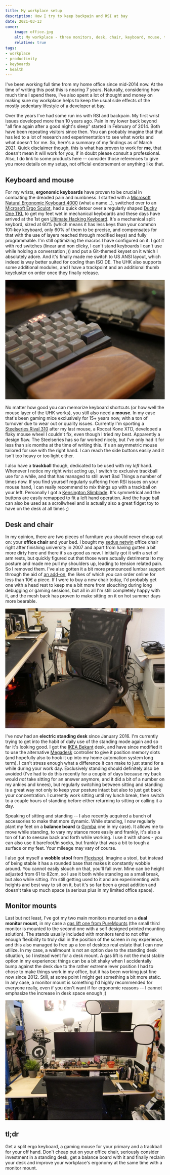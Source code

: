 ```yaml
---
title: My workplace setup
description: How I try to keep backpain and RSI at bay
date: 2021-03-13
cover:
    image: office.jpg
    alt: My workplace - three monitors, desk, chair, keyboard, mouse, trackball
    relative: true
tags:
- workplace
- productivity
- keyboards
- health
---
```


I've been working full time from my home office since mid-2014 now. At the time of writing this post this is nearing 7 years. Naturally, considering how much time I spend there, I've also spent a lot of thought and money on making sure my workplace helps to keep the usual side effects of the mostly sedentary lifestyle of a developer at bay.

Over the years I've had some run ins with RSI and backpain. My first wrist issues developed more than 10 years ago. Pain in my lower back beyond "all fine again after a good night's sleep" started in February of 2014. Both have been repeating visitors since then. You can probably imagine that that has led to a lot of research and experimentation to see what works and what doesn't for me. So, here's a summary of my findings as of March 2021. Quick disclaimer though, this is what has proven to work for **me**, that doesn't mean it will work for you, if in doubt please consult a professional. Also, I do link to some products here -- consider those references to give you more details on my setup, not official endorsement or anything like that.

## Keyboard and mouse

For my wrists, **ergonomic keyboards** have proven to be crucial in combating the dreaded pain and numbness. I started with a [Microsoft Natural Ergonomic Keyboard 4000](https://www.microsoft.com/en-us/p/natural-ergonomic-keyboard-4000/) (what a name...), switched over to an [Microsoft Ergo Sculpt](https://www.microsoft.com/en-us/p/microsoft-sculpt-ergonomic-desktop/), had a quick detour over a regularly shaped [Ducky One TKL](https://www.duckychannel.com.tw/en/Ducky-One-RGB-TKL) to get my feet wet in mechanical keyboards and these days have arrived at the 1st gen [Ultimate Hacking Keyboard](https://ultimatehackingkeyboard.com/). It's a mechanical split keybord, sized at 60% (which means it has less keys than your common 101-key keyboard, only 60% of them to be precise, and compensates for that with the use of layers reached through modified keys) and fully programmable. I'm still optimizing the macros I have configured on it. I got it with red switches (linear and non clicky, I can't stand keyboards I can't use while holding a conversation ;)) and put a Git-themed keyset on it which I absolutely adore. And it's finally made me switch to US ANSI layout, which indeed is way better suited for coding than ISO DE. The UHK also supports some additional modules, and I have a trackpoint and an additional thumb keycluster on order once they finally release.

![Closeup of my Ultimate Hacking Keyboard](./keyboard.jpg)

No matter how good you can memorize keyboard shortcuts (or how well the mouse layer of the UHK works), you still also need a **mouse**. In my case that's been gaming mice exclusively for 15+ years now, with a ton of turnover due to wear out or quality issues. Currently I'm sporting a [Steelseries Rival 310](https://steelseries.com/gaming-mice/rival-310) after my last mouse, a Roccat Kone XTD, developed a flaky mouse wheel I couldn't fix, even though I tried my best. Apparently a design flaw. The Steelseries has so far worked nicely, but I've only had it for less than six months at the time of writing this. It's an asymmetric mouse tailored for use with the right hand. I can reach the side buttons easily and it isn't too heavy or too light either.

I also have a **trackball** though, dedicated to be used with my _left_ hand. Whenever I notice my right wrist acting up, I switch to exclusive trackball use for a while, and that has managed to still avert Bad Things a number of times now. If you find yourself regularly suffering from RSI issues on your mouse hand, I can really recommend to mix things up with a trackball on your left. Personally I got a [Kensington Slimblade](https://www.kensington.com/p/products/electronic-control-solutions/trackball-products/slimblade-trackball/). It's symmetrical and the buttons are easily remapped to fit a left hand operation. And the huge ball can also be used as a scrollwheel and is actually also a great fidget toy to have on the desk at all times ;)

## Desk and chair

In my opinion, there are two pieces of furniture you should never cheap out on: your **office chair** and your bed. I bought my [sedus netwin](https://www.sedus.com/en/products/chairs/netwin) office chair right after finishing university in 2007 and apart from having gotten a bit more dirty here and there it's as good as new. I initially got it with a set of arm rests, but quickly figured out that those were actually detrimental to my posture and made me pull my shoulders up, leading to tension related pain. So I removed them. I've also gotten it a bit more pronounced lumbar support through the aid of [an add-on](https://www.amazon.de/gp/product/B07PB7G3QJ/), the likes of which you can order online for less than 10€ a piece. If I were to buy a new chair today, I'd probably get one with a head rest to keep me a bit more from slouching during long debugging or gaming sessions, but all in all I'm still completely happy with it, and the mesh back has proven to make sitting on it on hot summer days more bearable.

![My office chair, with a lumbar support addon](./chair.jpg)

I've now had an **electric standing desk** since January 2016. I'm currently trying to get into the habit of daily use of the standing mode again and so far it's looking good. I got the [IKEA Bekant](https://www.ikea.com/de/de/p/bekant-schreibtisch-sitz-steh-weiss-s69022537/) desk, and have since modified it to use the alternative [Megadesk](https://github.com/gcormier/megadesk) controller to give it position memory slots (and hopefully also to hook it up into my home automation system long term). I can't stress enough what a difference it can make to just stand for a while during your work day. Exclusively standing should definitely also be avoided (I've had to do this recently for a couple of days because my back would _not_ take sitting for an answer anymore, and it did a bit of a number on my ankles and knees), but regularly switching between sitting and standing is a great way not only to keep your posture intact but also to just get back your concentration. I currently work sitting until my lunch break, then switch to a couple hours of standing before either returning to sitting or calling it a day.

Speaking of sitting and standing -- I also recently acquired a bunch of accessories to make that more dynamic. While standing, I now regularly plant my feet on a **balance board** (a [Gymba](https://www.my-gymba.de/en) one in my case). It allows me to move while standing, to vary my stance more easily and frankly, it's also a ton of fun to seesaw back and forth while working. I use it with shoes - you can also use it barefoot/in socks, but frankly that was a bit to tough a surface or my feet. Your mileage may vary of course.

I also got myself a **wobble stool** from [Flexispot](https://www.flexispot.com/height-adjustable-wobble-stool-bh1b). Imagine a stool, but instead of being stable it has a rounded base that makes it constantly wobble around. You cannot easily slouch on that, you'll fall over. Mine can be height adjusted from 61 to 82cm, so I use it both while standing as a small break, but also while sitting. I'm still getting used to it and am experimenting with heights and best way to sit on it, but it's so far been a great addition and doesn't take up much space (a serious plus in my limited office space).

## Monitor mounts

Last but not least, I've got my two main monitors mounted on a **dual monitor mount**, in my case a [gas lift one from PureMounts](http://www.puremounts.de/pm-office-dm-23d.html) (the small third monitor is mounted to the second one with a self designed printed mounting solution). The stands usually included with monitors tend to not offer enough flexibility to truly dial in the position of the screen in my experience, and this also managed to free up a _ton_ of desktop real estate that I can now utilize. In my case, a wallmount is not an option due to the standing desk situation, so I instead went for a desk mount. A gas lift is not the most stable option in my experience: things can be a bit shaky when I accidentally bump against the desk due to the rather extreme lever position I had to chose to make things work in my office, but it has been working just fine now since 2012. Still, at some point I might get something a bit more static. In any case, a monitor mount is something I'd highly recommended for everyone really, even if you don't want if for ergonomic reasons -- I cannot emphasize the increase in desk space enough ;)

![My monitors, mounted on a gas lift mount](./monitors.jpg)

## tl;dr

Get a split ergo keyboard, a gaming mouse for your primary and a trackball for your off hand. Don't cheap out on your office chair, seriously consider investment in a standing desk, get a balance board with it and finally reclaim your desk and improve your workplace's ergonomy at the same time with a monitor mount.
